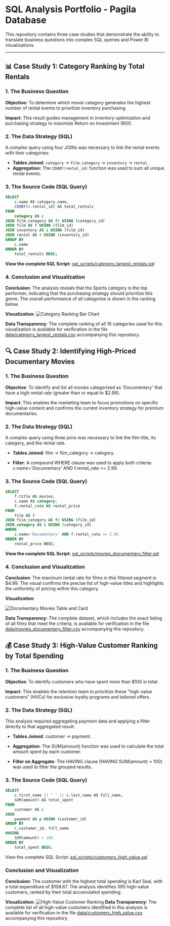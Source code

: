# SQL Analysis Portfolio - Pagila Database

This repository contains three case studies that demonstrate the ability to translate business questions into complex SQL queries and Power BI visualizations.

---

## 📊 Case Study 1: Category Ranking by Total Rentals

### 1. The Business Question
**Objective:** To determine which movie category generates the highest number of rental events to prioritize inventory purchasing.

**Impact:** This result guides management in inventory optimization and purchasing strategy to maximize Return on Investment (ROI).

### 2. The Data Strategy (SQL)
A complex query using four JOINs was necessary to link the rental events with their categories:
* **Tables Joined:** `category` → `film_category` → `inventory` → `rental`.
* **Aggregation:** The `COUNT(rental_id)` function was used to sum all unique rental events.

### 3. The Source Code (SQL Query)
```sql
SELECT
    c.name AS category_name,
    COUNT(r.rental_id) AS total_rentals
FROM
    category AS c
JOIN film_category AS fc USING (category_id)
JOIN film AS f USING (film_id)
JOIN inventory AS i USING (film_id)
JOIN rental AS r USING (inventory_id)
GROUP BY
    c.name
ORDER BY
    total_rentals DESC;
```
**View the complete SQL Script:** [sql_scripts/category_largest_rentals.sql](./sql_scripts/category_largest_rentals.sql)

### 4. Conclusion and Visualization

**Conclusion**:
The analysis reveals that the Sports category is the top performer, indicating that the purchasing strategy should prioritize this genre. The overall performance of all categories is shown in the ranking below.

**Visualization**:
![Category Ranking Bar Chart](visualizations/category_largest_rentals.png) 

**Data Transparency**:
The complete ranking of all 16 categories used for this visualization is available for verification in the file [data/category_largest_rentals.csv](./data/category_largest_rentals.csv) accompanying this repository.


## 🔍 Case Study 2: Identifying High-Priced Documentary Movies

### 1. The Business Question
**Objective**: To identify and list all movies categorized as 'Documentary' that have a high rental rate (greater than or equal to $2.99).

**Impact**: This enables the marketing team to focus promotions on specific high-value content and confirms the current inventory strategy for premium documentaries.

### 2. The Data Strategy (SQL)
A complex query using three joins was necessary to link the film title, its category, and the rental rate.

* **Tables Joined**: film → film_category → category.

* **Filter**: A compound WHERE clause was used to apply both criteria: c.name='Documentary' AND f.rental_rate >= 2.99.

### 3. The Source Code (SQL Query)
```sql
SELECT
    f.title AS movies,
    c.name AS category,
    f.rental_rate AS rental_price
FROM
    film AS f
JOIN film_category AS fc USING (film_id)
JOIN category AS c USING (category_id)
WHERE
    c.name='Documentary' AND f.rental_rate >= 2.99
ORDER BY
    rental_price DESC;
```
**View the complete SQL Script:** [sql_scripts/movies_documentary_filter.sql](./sql_scripts/movies_documentary_filter.sql)

### 4. Conclusion and Visualization
**Conclusion**: The maximum rental rate for films in this filtered segment is $4.99. The visual confirms the precise list of high-value titles and highlights the uniformity of pricing within this category.

**Visualization**:

![Documentary Movies Table and Card](visualizations/movies_documentary_filter.png)

**Data Transparency**: The complete dataset, which includes the exact listing of all films that meet the criteria, is available for verification in the file [data/movies_documentary_filter.csv](./data/movies_documentary_filter.csv) accompanying this repository.

## 💰 Case Study 3: High-Value Customer Ranking by Total Spending

### 1. The Business Question
**Objective**: To identify customers who have spent more than $100 in total.

**Impact**: This enables the retention team to prioritize these "high-value customers" (HVCs) for exclusive loyalty programs and tailored offers.

### 2. The Data Strategy (SQL)
This analysis required aggregating payment data and applying a filter directly to that aggregated result:

* **Tables Joined**: customer → payment.

* **Aggregation**: The SUM(amount) function was used to calculate the total amount spent by each customer.

* **Filter on Aggregate**: The HAVING clause (HAVING SUM(amount) > 100) was used to filter the grouped results.

### 3. The Source Code (SQL Query)
```sql
SELECT
    c.first_name || ' ' || c.last_name AS full_name,
    SUM(amount) AS total_spent
FROM
    customer AS c
JOIN
    payment AS p USING (customer_id)
GROUP BY
    c.customer_id, full_name
HAVING
    SUM(amount) > 100
ORDER BY
    total_spent DESC;
```
View the complete SQL Script: [sql_scripts/customers_high_value.sql](**./sql_scripts/customers_high_value.sql**)

### Conclusion and Visualization

**Conclusion**:
The customer with the highest total spending is Karl Seal, with a total expenditure of $108.67. The analysis identifies 395 high-value customers, ranked by their total accumulated spending.

**Visualization**:
![High-Value Customer Ranking](**visualizations/customers_high_value.png**)
**Data Transparency**:
The complete list of all high-value customers identified in this analysis is available for verification in the file [data/customers_high_value.csv](**./data/customers_high_value.csv**) accompanying this repository.

